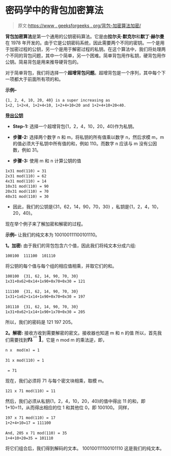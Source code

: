 # 密码学中的背包加密算法

> 原文:[https://www . geeksforgeeks . org/背包-加密算法加密/](https://www.geeksforgeeks.org/knapsack-encryption-algorithm-in-cryptography/)

**背包加密算法**是第一个通用的公钥密码算法。它是由**拉尔夫·默克尔**和**默丁·赫尔曼**在 1978 年开发的。由于它是公钥密码系统，因此需要两个不同的密钥。一个是用于加密过程的公钥，另一个是用于解密过程的私钥。在这个算法中，我们将处理两个不同的背包问题，其中一个简单，另一个困难。简单背包用作私钥，硬背包用作公钥。简易背包是用来推导硬背包的。

对于简单背包，我们将选择一个**超增背包问题**。超增背包是一个序列，其中每个下一项都大于前面所有项的和。

**示例–**

```
{1, 2, 4, 10, 20, 40} is a super increasing as
1<2, 1+2<4, 1+2+4<10, 1+2+4+10<20 and 1+2+4+10+20<40.
```

**<u>导出公钥</u>**

*   **Step-1:**
    选择一个超增背包{1，2，4，10，20，40}作为私钥。

*   **步骤-2:**
    选择两个数字 n 和 m，将私钥的所有值乘以数字 n，然后求模 m，m 的值必须大于私钥中所有值的和，例如 110。而数字 n 应该与 m 没有公因数，例如 31。

*   **步骤-3:**
    使用 m 和 n 计算公钥的值

```
1x31 mod(110) = 31
2x31 mod(110) = 62
4x31 mod(110) = 14
10x31 mod(110) = 90
20x31 mod(110) = 70
40x31 mod(110) = 30
```

*   因此，我们的公钥是{31，62，14，90，70，30}
    ，私钥是{1，2，4，10，20，40}。

现在举个例子来了解加密和解密的过程。

**示例–**
让我们的纯文本为 100100111100101110。

**1。加密:**
由于我们的背包包含六个值，因此我们将纯文本分成六组:

```
100100  111100  101110 
```

将公钥的每个值与每个组的相应值相乘，并取它们的和。

```
100100  {31, 62, 14, 90, 70, 30}
1x31+0x62+0x14+1x90+0x70+0x30 = 121

111100  {31, 62, 14, 90, 70, 30}
1x31+1x62+1x14+1x90+0x70+0x30 = 197

101110  {31, 62, 14, 90, 70, 30}
1x31+0x62+1x14+1x90+1x70+0x30 = 205 
```

所以，我们的密码是 121 197 205。

**2。解密:**
接收方收到需要解密的密文。接收器也知道 m 和 n 的值
所以，首先我们需要找到![n^-1    ](img/e4973854866368c2b6b25e316e3307cf.png "Rendered by QuickLaTeX.com")，它是 n mod m 的乘法逆，即，

```
n x  mod(m) = 1

31 x mod(110) = 1

 = 71
```

现在，我们必须将 71 与每个密文块相乘，取模 m。

```
121 x 71 mod(110) = 11 
```

然后，我们必须从私钥{1，2，4，10，20，40}的值中得出 11 的和，即
1+10=11，从而得出相应的位 1 和其他位 0，即 100100。
同样，

```
197 x 71 mod(110) = 17
1+2+4+10=17 = 111100

And, 205 x 71 mod(110) = 35
1+4+10+20=35 = 101110 
```

将它们组合后，我们得到解码的文本。
100100111100101110 这是我们的纯文本。